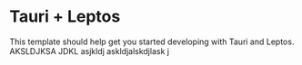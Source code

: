 # Tauri + Leptos

This template should help get you started developing with Tauri and Leptos. AKSLDJKSA JDKL asjkldj askldjalskdjlask j